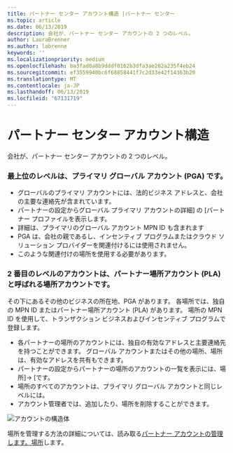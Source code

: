 ```yaml
---
title: パートナー センター アカウント構造 |パートナー センター
ms.topic: article
ms.date: 06/13/2019
description: 会社が、パートナー センター アカウントの 2 つのレベル。
author: LauraBrenner
ms.author: labrenne
keywords: ''
ms.localizationpriority: medium
ms.openlocfilehash: ba3fad0a8b9dddf0162b3dfa3ae202a235f4eb24
ms.sourcegitcommit: ef3559940bc6f68858441f7c2d33e42f14363b20
ms.translationtype: MT
ms.contentlocale: ja-JP
ms.lasthandoff: 06/13/2019
ms.locfileid: "67131719"
---
```

# <a name="the-account-structure-in-partner-center"></a>パートナー センター アカウント構造

会社が、パートナー センター アカウントの 2 つのレベル。 

### <a name="the-top-level-is-the-primary-global-account-pga"></a>最上位のレベルは、プライマリ グローバル アカウント (PGA) です。

- グローバルのプライマリ アカウントには、法的ビジネス アドレスと、会社の主要な連絡先が含まれています。 
- パートナーの設定からグローバル プライマリ アカウントの詳細] の [パートナー プロファイルを表示します。
- 詳細は、プライマリのグローバル アカウント MPN ID も含まれます 
- PGA は、会社の親であるし、インセンティブ プログラムまたはクラウド ソリューション プロバイダーを関連付けるには使用されません。 
- このような関連付けの場所を使用する必要があります。

### <a name="the-second-level-account-is-the-location-account-called-partner-location-account-pla"></a>2 番目のレベルのアカウントは、パートナー場所アカウント (PLA) と呼ばれる場所アカウントです。

その下にあるその他のビジネスの所在地、PGA があります。 各場所では、独自の MPN ID またはパートナー場所アカウント (PLA) があります。 場所の MPN ID を使用して、トランザクション ビジネスおよびインセンティブ プログラムで登録します。

- 各パートナーの場所のアカウントには、独自の有効なアドレスと主要連絡先を持つことができます。 グローバル アカウントまたはその他の場所、場所は、有効なアドレスを共有もできます。
- パートナーの設定からパートナーの場所のアカウントの一覧を表示には、場所]-> [です。
- 場所のすべてのアカウントは、プライマリ グローバル アカウントと同じレベルには。
- アカウント管理者では、追加したり、場所を削除することができます。

![アカウントの構造体](images/accountstructure.png)

場所を管理する方法の詳細については、読み取る[パートナー アカウントの管理します。場所](manage-locations.md)します。 




















